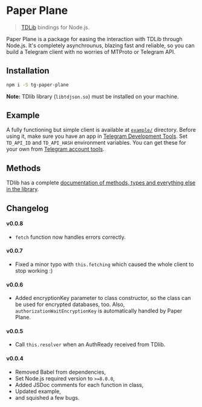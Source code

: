 # Paper Plane
> [TDLib](https://github.com/tdlib/td) bindings for Node.js.

Paper Plane is a package for easing the interaction with TDLib through Node.js. It's completely asynchrounus, blazing fast and reliable, so you can build a Telegram client with no worries of MTProto or Telegram API.

## Installation
``` bash
npm i -S tg-paper-plane
```
**Note:** TDlib library (`libtdjson.so`) must be installed on your machine.

## Example
A fully functioning but simple client is available at [`example/`](https://github.com/BlackSuited/paper-plane/tree/master/example) directory. Before using it, make sure you have an app in [Telegram Development Tools](https://my.telegram.org). Set `TD_API_ID` and `TD_API_HASH` environment variables. You can get these for your own from [Telegram account tools](https://my.telegram.org).

## Methods
TDlib has a complete [documentation of methods, types and everything else in the library](https://core.telegram.org/tdlib/).

## Changelog
#### v0.0.8
* `fetch` function now handles errors correctly.

#### v0.0.7
* Fixed a minor typo with `this.fetching` which caused the whole client to stop working :)

#### v0.0.6
* Added encryptionKey parameter to class constructor, so the class can be used for encrypted databases, too. Also, `authorizationWaitEncryptionKey` is automatically handled by Paper Plane.

#### v0.0.5
* Call `this.resolver` when an AuthReady received from TDlib.

#### v0.0.4
* Removed Babel from dependencies,
* Set Node.js required version to `>=8.0.0`,
* Added JSDoc comments for each function in class,
* Updated example,
* and squished a few bugs.

